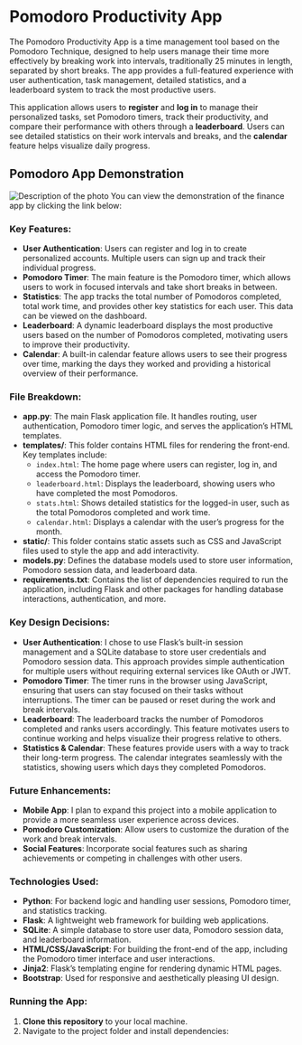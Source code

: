 # Pomodoro Productivity App

The Pomodoro Productivity App is a time management tool based on the Pomodoro Technique, designed to help users manage their time more effectively by breaking work into intervals, traditionally 25 minutes in length, separated by short breaks. The app provides a full-featured experience with user authentication, task management, detailed statistics, and a leaderboard system to track the most productive users.

This application allows users to **register** and **log in** to manage their personalized tasks, set Pomodoro timers, track their productivity, and compare their performance with others through a **leaderboard**. Users can see detailed statistics on their work intervals and breaks, and the **calendar** feature helps visualize daily progress.

## Pomodoro App Demonstration
![Description of the photo](https://github.com/AndrePortfolio/finance_app/blob/main/pomodoro_app.png)
You can view the demonstration of the finance app by clicking the link below:

### Key Features:
- **User Authentication**: Users can register and log in to create personalized accounts. Multiple users can sign up and track their individual progress.
- **Pomodoro Timer**: The main feature is the Pomodoro timer, which allows users to work in focused intervals and take short breaks in between.
- **Statistics**: The app tracks the total number of Pomodoros completed, total work time, and provides other key statistics for each user. This data can be viewed on the dashboard.
- **Leaderboard**: A dynamic leaderboard displays the most productive users based on the number of Pomodoros completed, motivating users to improve their productivity.
- **Calendar**: A built-in calendar feature allows users to see their progress over time, marking the days they worked and providing a historical overview of their performance.

### File Breakdown:
- **app.py**: The main Flask application file. It handles routing, user authentication, Pomodoro timer logic, and serves the application’s HTML templates.
- **templates/**: This folder contains HTML files for rendering the front-end. Key templates include:
  - `index.html`: The home page where users can register, log in, and access the Pomodoro timer.
  - `leaderboard.html`: Displays the leaderboard, showing users who have completed the most Pomodoros.
  - `stats.html`: Shows detailed statistics for the logged-in user, such as the total Pomodoros completed and work time.
  - `calendar.html`: Displays a calendar with the user’s progress for the month.
- **static/**: This folder contains static assets such as CSS and JavaScript files used to style the app and add interactivity.
- **models.py**: Defines the database models used to store user information, Pomodoro session data, and leaderboard data.
- **requirements.txt**: Contains the list of dependencies required to run the application, including Flask and other packages for handling database interactions, authentication, and more.

### Key Design Decisions:
- **User Authentication**: I chose to use Flask’s built-in session management and a SQLite database to store user credentials and Pomodoro session data. This approach provides simple authentication for multiple users without requiring external services like OAuth or JWT.
- **Pomodoro Timer**: The timer runs in the browser using JavaScript, ensuring that users can stay focused on their tasks without interruptions. The timer can be paused or reset during the work and break intervals.
- **Leaderboard**: The leaderboard tracks the number of Pomodoros completed and ranks users accordingly. This feature motivates users to continue working and helps visualize their progress relative to others.
- **Statistics & Calendar**: These features provide users with a way to track their long-term progress. The calendar integrates seamlessly with the statistics, showing users which days they completed Pomodoros.

### Future Enhancements:
- **Mobile App**: I plan to expand this project into a mobile application to provide a more seamless user experience across devices.
- **Pomodoro Customization**: Allow users to customize the duration of the work and break intervals.
- **Social Features**: Incorporate social features such as sharing achievements or competing in challenges with other users.

### Technologies Used:
- **Python**: For backend logic and handling user sessions, Pomodoro timer, and statistics tracking.
- **Flask**: A lightweight web framework for building web applications.
- **SQLite**: A simple database to store user data, Pomodoro session data, and leaderboard information.
- **HTML/CSS/JavaScript**: For building the front-end of the app, including the Pomodoro timer interface and user interactions.
- **Jinja2**: Flask’s templating engine for rendering dynamic HTML pages.
- **Bootstrap**: Used for responsive and aesthetically pleasing UI design.

### Running the App:
1. **Clone this repository** to your local machine.
2. Navigate to the project folder and install dependencies:
